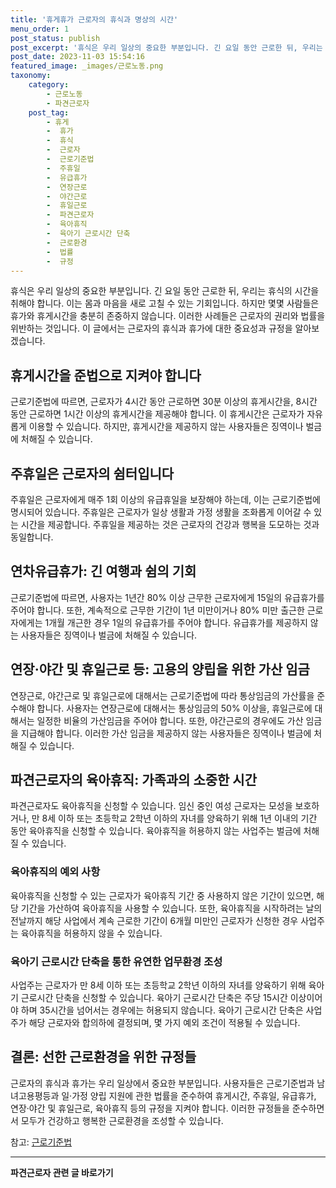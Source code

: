 ```yaml
---
title: '휴게휴가 근로자의 휴식과 명상의 시간'
menu_order: 1
post_status: publish
post_excerpt: '휴식은 우리 일상의 중요한 부분입니다. 긴 요일 동안 근로한 뒤, 우리는 휴식의 시간을 취해야 합니다. 이는 몸과 마음을 새로 고칠 수 있는 기회입니다. 하지만 몇몇 사람들은 휴가와 휴게시간을 충분히 존중하지 않습니다. 이러한 사례들은 근로자의 권리와 법률을 위반하는 것입니다. 이 글에서는 근로자의 휴식과 휴가에 대한 중요성과 규정을 알아보겠습니다.'
post_date: 2023-11-03 15:54:16
featured_image: _images/근로노동.png
taxonomy:
    category:
        - 근로노동
        - 파견근로자
    post_tag:
        - 휴게
        -  휴가
        -  휴식
        -  근로자
        -  근로기준법
        -  주휴일
        -  유급휴가
        -  연장근로
        -  야간근로
        -  휴일근로
        -  파견근로자
        -  육아휴직
        -  육아기 근로시간 단축
        -  근로환경
        -  법률
        -  규정
---
```



휴식은 우리 일상의 중요한 부분입니다. 긴 요일 동안 근로한 뒤, 우리는 휴식의 시간을 취해야 합니다. 이는 몸과 마음을 새로 고칠 수 있는 기회입니다. 하지만 몇몇 사람들은 휴가와 휴게시간을 충분히 존중하지 않습니다. 이러한 사례들은 근로자의 권리와 법률을 위반하는 것입니다. 이 글에서는 근로자의 휴식과 휴가에 대한 중요성과 규정을 알아보겠습니다.

## 휴게시간을 준법으로 지켜야 합니다
근로기준법에 따르면, 근로자가 4시간 동안 근로하면 30분 이상의 휴게시간을, 8시간 동안 근로하면 1시간 이상의 휴게시간을 제공해야 합니다. 이 휴게시간은 근로자가 자유롭게 이용할 수 있습니다. 하지만, 휴게시간을 제공하지 않는 사용자들은 징역이나 벌금에 처해질 수 있습니다.

## 주휴일은 근로자의 쉼터입니다
주휴일은 근로자에게 매주 1회 이상의 유급휴일을 보장해야 하는데, 이는 근로기준법에 명시되어 있습니다. 주휴일은 근로자가 일상 생활과 가정 생활을 조화롭게 이어갈 수 있는 시간을 제공합니다. 주휴일을 제공하는 것은 근로자의 건강과 행복을 도모하는 것과 동일합니다.

## 연차유급휴가: 긴 여행과 쉼의 기회
근로기준법에 따르면, 사용자는 1년간 80% 이상 근무한 근로자에게 15일의 유급휴가를 주어야 합니다. 또한, 계속적으로 근무한 기간이 1년 미만이거나 80% 미만 출근한 근로자에게는 1개월 개근한 경우 1일의 유급휴가를 주어야 합니다. 유급휴가를 제공하지 않는 사용자들은 징역이나 벌금에 처해질 수 있습니다.

## 연장·야간 및 휴일근로 등: 고용의 양립을 위한 가산 임금
연장근로, 야간근로 및 휴일근로에 대해서는 근로기준법에 따라 통상임금의 가산률을 준수해야 합니다. 사용자는 연장근로에 대해서는 통상임금의 50% 이상을, 휴일근로에 대해서는 일정한 비율의 가산임금을 주어야 합니다. 또한, 야간근로의 경우에도 가산 임금을 지급해야 합니다. 이러한 가산 임금을 제공하지 않는 사용자들은 징역이나 벌금에 처해질 수 있습니다.

## 파견근로자의 육아휴직: 가족과의 소중한 시간

파견근로자도 육아휴직을 신청할 수 있습니다. 임신 중인 여성 근로자는 모성을 보호하거나, 만 8세 이하 또는 초등학교 2학년 이하의 자녀를 양육하기 위해 1년 이내의 기간 동안 육아휴직을 신청할 수 있습니다. 육아휴직을 허용하지 않는 사업주는 벌금에 처해질 수 있습니다.

### 육아휴직의 예외 사항
육아휴직을 신청할 수 있는 근로자가 육아휴직 기간 중 사용하지 않은 기간이 있으면, 해당 기간을 가산하여 육아휴직을 사용할 수 있습니다. 또한, 육아휴직을 시작하려는 날의 전날까지 해당 사업에서 계속 근로한 기간이 6개월 미만인 근로자가 신청한 경우 사업주는 육아휴직을 허용하지 않을 수 있습니다.

### 육아기 근로시간 단축을 통한 유연한 업무환경 조성

사업주는 근로자가 만 8세 이하 또는 초등학교 2학년 이하의 자녀를 양육하기 위해 육아기 근로시간 단축을 신청할 수 있습니다. 육아기 근로시간 단축은 주당 15시간 이상이어야 하며 35시간을 넘어서는 경우에는 허용되지 않습니다. 육아기 근로시간 단축은 사업주가 해당 근로자와 합의하에 결정되며, 몇 가지 예외 조건이 적용될 수 있습니다.

## 결론: 선한 근로환경을 위한 규정들
근로자의 휴식과 휴가는 우리 일상에서 중요한 부분입니다. 사용자들은 근로기준법과 남녀고용평등과 일·가정 양립 지원에 관한 법률을 준수하여 휴게시간, 주휴일, 유급휴가, 연장·야간 및 휴일근로, 육아휴직 등의 규정을 지켜야 합니다. 이러한 규정들을 준수하면서 모두가 건강하고 행복한 근로환경을 조성할 수 있습니다.

참고: [근로기준법](https://www.law.go.kr/%ED%96%89%EB%B3%B5%EB%AC%B8%EA%B0%9C%EC%B2%B4/%EA%B7%BC%EB%A1%9C%EA%B8%B0%EC%A4%80%EB%B2%95)
<!-- wp:separator -->
<hr class="wp-block-separator has-alpha-channel-opacity"/>
<!-- /wp:separator -->

<!-- wp:group {"backgroundColor":"base","layout":{"type":"constrained"}} -->
<div class="wp-block-group has-base-background-color has-background"><!-- wp:paragraph {"align":"center","fontSize":"medium"} -->
<p class="has-text-align-center has-large-font-size"><strong>파견근로자 관련 글 바로가기</strong></p>
<!-- /wp:paragraph -->


<!-- wp:latest-posts {"categories":[{"id":12664,"count":19,"description":"","link":"https://uknowlaw.com/category/%ed%8c%8c%ea%b2%ac%ea%b7%bc%eb%a1%9c%ec%9e%90/","name":"파견근로자","slug":"파견근로자","taxonomy":"category","parent":0,"meta":[],"_links":{"self":[{"href":"https://uknowlaw.com/wp-json/wp/v2/categories/12664"}],"collection":[{"href":"https://uknowlaw.com/wp-json/wp/v2/categories"}],"about":[{"href":"https://uknowlaw.com/wp-json/wp/v2/taxonomies/category"}],"wp:post_type":[{"href":"https://uknowlaw.com/wp-json/wp/v2/posts?categories=12664"}],"curies":[{"name":"wp","href":"https://api.w.org/{rel}","templated":true}]}}],"postsToShow":100,"excerptLength":28,"postLayout":"grid","columns":2,"featuredImageAlign":"left","featuredImageSizeSlug":"large","fontSize":18px} /--></div>
<!-- /wp:group -->